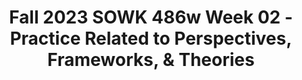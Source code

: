 ---
layout: single_embed_slide
title: "Fall 2023 SOWK 486w Week 02 - Practice Related to Perspectives, Frameworks, & Theories"
presentation_id: Ugv56g
canonical_url: /presentations/Ugv56g/
slides:
  - slide_name: ../deck-11092-large-0.jpeg
    slide_thumbnail: ../deck-11092-thumb-0.jpeg
    slide_text: >
      <p>Photo by Maria Lupan on Unsplash
      Practice Related to Perspectives, Frameworks, &amp; Theories Commonly Used in Social Work Jacob Campbell, Ph.D. LICSW at Heritage University
      Fall 2023 SOWK 486w</p>
      
  - slide_name: ../deck-11092-large-1.jpeg
    slide_thumbnail: ../deck-11092-thumb-1.jpeg
    slide_text: >
      <p>Agenda Plan for Week 02 Perspectives, theories, and frameworks Systems theory Ecological perspective Strengths perspective Solution-focused brief therapy</p>
      
  - slide_name: ../deck-11092-large-2.jpeg
    slide_thumbnail: ../deck-11092-thumb-2.jpeg
    slide_text: >
      <p>Perspectives vs
      Theories &amp; Frameworks +</p>
      
  - slide_name: ../deck-11092-large-3.jpeg
    slide_thumbnail: ../deck-11092-thumb-3.jpeg
    slide_text: >
      <p>Perspectives: A way of perceiving the world ows from a value position
      fi
      fl
      +
      Theory: A general statement about the real world whose essential truth can be supported by evidence obtained through the scienti c method
      Framework or Model: Is a blueprint for action. It describes what happens in practice in a general way.</p>
      
  - slide_name: ../deck-11092-large-4.jpeg
    slide_thumbnail: ../deck-11092-thumb-4.jpeg
    slide_text: >
      <p>Systems Theory
      Input
      System
      Output
      Equi nality
      Pressure
      Homeostasis
      Pressure
      fi
      (Kirst-Ashman &amp; Hull, 2015)</p>
      
  - slide_name: ../deck-11092-large-5.jpeg
    slide_thumbnail: ../deck-11092-thumb-5.jpeg
    slide_text: >
      <p>Systems Theory
      the fact that there are many ways of viewing a problem which ultimately will give you di erent solutions or means to solve it
      De nitions Input
      Output
      System
      the information or communication ow received from other systems
      Equi nality
      the same ow from a system to the environment or to other systems
      constantly interacting, can be an individual, group, or large organization
      constant state of equilibrium or balance
      Pressure
      Homeostasis
      The forces that keep homeostasis
      fl
      fl
      fi
      fi
      ff
      (Kirst-Ashman &amp; Hull, 2015)</p>
      
  - slide_name: ../deck-11092-large-6.jpeg
    slide_thumbnail: ../deck-11092-thumb-6.jpeg
    slide_text: >
      <p>Systems Theory Levels of interaction
      Macro Micro Mezzo
      (Kirst-Ashman &amp; Hull, 2015)</p>
      
  - slide_name: ../deck-11092-large-7.jpeg
    slide_thumbnail: ../deck-11092-thumb-7.jpeg
    slide_text: >
      <p>A-03: Theory and Practice Integrative Paper Purpose: Students show the integration of theories of practice into their real-world implementation through the assigned Theory and Practice Integrative Paper. Students work with a partner to describe an interprofessional conceptual framework, a ctional client, and the implementation of direct practice with a client using the framework.
      • APA formatting in strong academic
      fi
      writing (e.g., tone, word choice, writing perspective), paper style (paper sections, headers and footers, page layout, and spacing), and citations (in-text citation and reference list)
      • Description of the theory examined
      using peer-reviewed academic journal articles (must use both in-text citations and a reference list)
      • Discussion of a ctional client and their circumstances
      • Application of the theory to direct
      practice actions a clinician would use fi
      Must Include</p>
      
  - slide_name: ../deck-11092-large-8.jpeg
    slide_thumbnail: ../deck-11092-thumb-8.jpeg
    slide_text: >
      <p>Save the Work you Do SAVE NOTES YOU TAKE ABOUT A TOPIC
      SAVE ARTICLES YOU READ
      [[Connected Topic]]
      [[Connected Topic]] Bookends For macOS [[Connected Topic]]
      SAVE PAPERS THAT YOU WRITE</p>
      
  - slide_name: ../deck-11092-large-9.jpeg
    slide_thumbnail: ../deck-11092-thumb-9.jpeg
    slide_text: >
      <p>Sample Papers
      61
      ELEMENTS &amp; FORMAT
      Sample Student Paper
      •
      student title page, 2.3
      7th Edition
      Guide
      paper title, 2.4, 2.27, Table 2.1, Figure 2.4 group author, 9.11
      parenthetical citation of a work with two authors, 8.17 italics to highlight a key term, 6.22
      parenthetical citation of a work with one author, 8.17
      repeated citation needed, 8.1
      use of first person, 4.16
      narrative citation in parenthetical running text, 8.11
      APA_PM7_Ch2-BLueline.indd 61
      8/1/19 7:01 PM</p>
      
  - slide_name: ../deck-11092-large-10.jpeg
    slide_thumbnail: ../deck-11092-thumb-10.jpeg
    slide_text: >
      
  - slide_name: ../deck-11092-large-11.jpeg
    slide_thumbnail: ../deck-11092-thumb-11.jpeg
    slide_text: >
      <p>Adaptation
      Transactions
      Person in the Environment
      Interdependence
      Person
      Ecological Perspective
      Interface
      Energy
      Coping
      Environment (Kirst-Ashman &amp; Hull, 2015)</p>
      
  - slide_name: ../deck-11092-large-12.jpeg
    slide_thumbnail: ../deck-11092-thumb-12.jpeg
    slide_text: >
      <p>Ecological Perspective De nitions Interdependence
      the reliance on one person to another. People depend on each others input, energy, services, and consistency
      Person Energy Environment A focuses on people constantly interacting with various systems around them. So the social workers focused improving the interactions between the person and systems.
      fi
      Interface
      the exact point at which the interaction between an individual and the environment
      Adaptation
      Coping
      Transactions people communicate and interact with those in their environments [can be positive or negative]
      the natural power of active involvement among people and their environments takes place [input or output] the capacity to adjust to surrounding environmental conditions. This implies change because a person must adapt to change in order to continue functioning in their environment. Social workers help individuals during this process to direct their energies so that they are able to adapt a form of human adaptation and implies a struggle to overcome problems. Refers to the way we deal with the problems we experience.
      (Kirst-Ashman &amp; Hull, 2015)</p>
      
  - slide_name: ../deck-11092-large-13.jpeg
    slide_thumbnail: ../deck-11092-thumb-13.jpeg
    slide_text: >
      <p>Ecological Perspective Levels of Interaction
      Mezzo
      Adaptation
      Transactions
      Micro
      Interdependence
      Macro
      Interface
      Person
      Energy
      Coping
      Environment (Kirst-Ashman &amp; Hull, 2015)</p>
      
  - slide_name: ../deck-11092-large-14.jpeg
    slide_thumbnail: ../deck-11092-thumb-14.jpeg
    slide_text: >
      <p>Strengths Perspective Implementing Strengths Perspective Don’t take no for an answer Help correct the e ects of being labeled Take advantage of the considerable resources of culture and ethnicity Normalize
      ff
      Possibility, solution and strengths focus
      Focus of Attention: Area’s to look at What people learn as they struggle Personal qualities and virtues Talents that people have Cultural and family rituals, beliefs, stories, and lore Dreams and hopes The community Spirituality / Faith</p>
      
  - slide_name: ../deck-11092-large-15.jpeg
    slide_thumbnail: ../deck-11092-thumb-15.jpeg
    slide_text: >
      <p>Identifying Strengths Use the ROPES
      Possibilities • • • • • •
      Future focus Imagination Creativity Vision of the future Play What have you thought of trying but haven’t tried yet?
      Solutions • Focus on constructing • • • •
      Present focus Emphasis on choice What can be accessed now? What is available and hasn’t been tried or utilized?
      Resources Personal Family Social environment Organizational Community
      Options
      solutions, not solving problems What’s working now? What are your successes? What are you doing that you would like to continue doing? What if a miracle happened? What can you do now to create a piece of the miracle?
      Exceptions • When is the problem not happening? • When is the problem di erent? • When is part of the hypothetical future •
      solution occuring? How have you survived, endured, thrived?
      ff
      (Graybeal, 2001)</p>
      
  - slide_name: ../deck-11092-large-16.jpeg
    slide_thumbnail: ../deck-11092-thumb-16.jpeg
    slide_text: >
      <p>Strengths Perspective Types of Questions
      Survival questions Support questions Exception questions Esteem questions
      [Small Group Activity] Have students work in groups of two to talk about their experience going to school so far with a focus on eliciting strengths in the four areas. (De Jonge &amp; Miller, 1995)</p>
      
  - slide_name: ../deck-11092-large-17.jpeg
    slide_thumbnail: ../deck-11092-thumb-17.jpeg
    slide_text: >
      <p>Solution Focused Brief Therapy
      Search for Solutions, not Admire the Problem</p>
      
  - slide_name: ../deck-11092-large-18.jpeg
    slide_thumbnail: ../deck-11092-thumb-18.jpeg
    slide_text: >
      <p>Solution Focused Brief Therapy Tenants
      If it’s not broken, don’t x it
      Complements
      Look for exceptions
      Gentle nudging to do more of what is working
      Asking questions rather than telling clients what to do Future is negotiated and created
      Change is constant and inevitable The solution is not always directly related to the problem
      fi
      (De Jong, Kim Berg, 2012)</p>
      
  - slide_name: ../deck-11092-large-19.jpeg
    slide_thumbnail: ../deck-11092-thumb-19.jpeg
    slide_text: >
      <p>Solution Focused Brief Therapy Interventions
      Not knowing Complementing strengths Scaling questions Exception questions Coping questions Miracle question (De Jong, Kim Berg, 2012)</p>
      
  - slide_name: ../deck-11092-large-20.jpeg
    slide_thumbnail: ../deck-11092-thumb-20.jpeg
    slide_text: >
      <p>Solution Focused Brief Therapy Interventions
      Not knowing Complementing strengths
      Clients experts
      Exception questions
      General attitude communicating an abundant, genuine curiosity
      Coping questions
      Micro practice skills
      Scaling questions
      Miracle question (De Jong, Kim Berg, 2012)</p>
      
  - slide_name: ../deck-11092-large-21.jpeg
    slide_thumbnail: ../deck-11092-thumb-21.jpeg
    slide_text: >
      <p>Solution Focused Brief Therapy Interventions
      Not knowing Complementing strengths Scaling questions Exception questions Coping questions Miracle question
      Strengths perspective Building rapport and giving hope Direct complements: positive evaluation or reaction Indirect complements: a question implying something positive (De Jong, Kim Berg, 2012)</p>
      
  - slide_name: ../deck-11092-large-22.jpeg
    slide_thumbnail: ../deck-11092-thumb-22.jpeg
    slide_text: >
      <p>Solution Focused Brief Therapy Interventions
      Not knowing Complementing strengths Scaling questions Exception questions Coping questions
      Motivation, hopefulness, depression, con dence, progress… Techniques for follow-up
      Miracle question fi
      (De Jong, Kim Berg, 2012)</p>
      
  - slide_name: ../deck-11092-large-23.jpeg
    slide_thumbnail: ../deck-11092-thumb-23.jpeg
    slide_text: >
      <p>Solution Focused Brief Therapy Interventions
      Not knowing Complementing strengths Scaling questions Exception questions Coping questions Miracle question
      Problem description vs. exceptions Increase awareness of current/ past successes Turning past solutions into present solutions Finding out speci cs
      fi
      (De Jong, Kim Berg, 2012)</p>
      
  - slide_name: ../deck-11092-large-24.jpeg
    slide_thumbnail: ../deck-11092-thumb-24.jpeg
    slide_text: >
      <p>Solution Focused Brief Therapy Interventions
      Not knowing Complementing strengths Scaling questions Exception questions Coping questions
      Tailored to help client from feeling overwhelmed A method for exploring exceptions
      Miracle question (De Jong, Kim Berg, 2012)</p>
      
  - slide_name: ../deck-11092-large-25.jpeg
    slide_thumbnail: ../deck-11092-thumb-25.jpeg
    slide_text: >
      <p>Solution Focused Brief Therapy Interventions
      Not knowing Complementing strengths Scaling questions Exception questions Coping questions Miracle question
      Amplifying what the client wants Formatting the question Concrete, behavioral, measurable terms Realistic terms
      (De Jong, Kim Berg, 2012)</p>
      
  - slide_name: ../deck-11092-large-26.jpeg
    slide_thumbnail: ../deck-11092-thumb-26.jpeg
    slide_text: >
      <p>Other Theories to Consider A Non-Exhaustive List • Social Exchange Theory
      • Contingency Theory
      • Behaviorism &amp; Social Learning Theory
      • Feminist Perspective
      • Social Constructionism
      • Erikson’s theory of stages of
      • Psychodynamic Theory • Symbolic Interactionism • Psychosocial Developmental Theory • Con ict Theory
      fl
      • Transpersonal Theory
      development
      • Piaget’s theory of cognition • Cognitive-behavioral framework • Task-centered framework • Narrative model</p>
      
  - slide_name: ../deck-11092-large-27.jpeg
    slide_thumbnail: ../deck-11092-thumb-27.jpeg
    slide_text: >
      <p>Orienting Perspectives for Social Work Practice
      Ecosystem Perspective Strengths Perspective
      Cultural Humility
      Antioppressive Practice
      Direct Practice
      (Heptworth et al., 2022)
      Trauma-Informed Practice
      Evidence-Informed Practice</p>
      
---